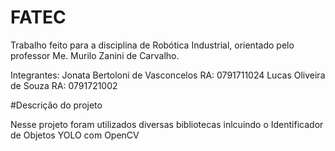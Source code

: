 # FATEC

Trabalho feito para a disciplina de Robótica Industrial, orientado pelo professor Me. Murilo Zanini de Carvalho.

Integrantes:
Jonata Bertoloni de Vasconcelos RA: 0791711024
Lucas Oliveira de Souza         RA: 0791721002

#Descrição do projeto

Nesse projeto foram utilizados diversas bibliotecas inlcuindo o Identificador de Objetos YOLO com OpenCV
